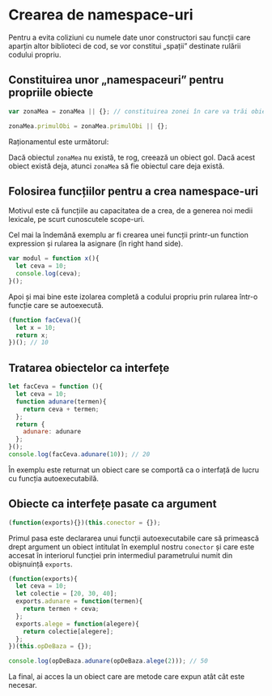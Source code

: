 # Crearea de namespace-uri

Pentru a evita coliziuni cu numele date unor constructori sau funcții care aparțin altor biblioteci de cod, se vor constitui „spații” destinate rulării codului propriu.

## Constituirea unor „namespaceuri” pentru propriile obiecte

```js
var zonaMea = zonaMea || {}; // constituirea zonei în care va trăi obiectul creat

zonaMea.primulObi = zonaMea.primulObi || {};
```

Raționamentul este următorul:

Dacă obiectul `zonaMea` nu există, te rog, creează un obiect gol. Dacă acest obiect există deja, atunci `zonaMea` să fie obiectul care deja există.

## Folosirea funcțiilor pentru a crea namespace-uri

Motivul este că funcțiile au capacitatea de a crea, de a generea noi medii lexicale, pe scurt cunoscutele scope-uri.

Cel mai la îndemână exemplu ar fi crearea unei funcții printr-un function expression și rularea la asignare (în right hand side).

```javascript
var modul = function x(){
  let ceva = 10;
  console.log(ceva);
}();
```

Apoi și mai bine este izolarea completă a codului propriu prin rularea într-o funcție care se autoexecută.

```javascript
(function facCeva(){
  let x = 10;
  return x;
})(); // 10
```

## Tratarea obiectelor ca interfețe

```javascript
let facCeva = function (){
  let ceva = 10;
  function adunare(termen){
    return ceva + termen;
  };
  return {
    adunare: adunare
  };
}();
console.log(facCeva.adunare(10)); // 20
```

În exemplu este returnat un obiect care se comportă ca o interfață de lucru cu funcția autoexecutabilă.

## Obiecte ca interfețe pasate ca argument

```javascript
(function(exports){})(this.conector = {});
```

Primul pasa este declararea unui funcții autoexecutabile care să primească drept argument un obiect intitulat în exemplul nostru `conector` și care este accesat în interiorul funcției prin intermediul parametrului numit din obișnuință `exports`.

```javascript
(function(exports){
  let ceva = 10;
  let colectie = [20, 30, 40];
  exports.adunare = function(termen){
    return termen + ceva;
  };
  exports.alege = function(alegere){
    return colectie[alegere];
  };
})(this.opDeBaza = {});

console.log(opDeBaza.adunare(opDeBaza.alege(2))); // 50
```

La final, ai acces la un obiect care are metode care expun atât cât este necesar.
